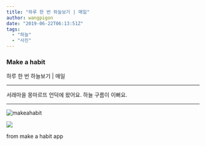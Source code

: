 ```yaml
---
title: "하루 한 번 하늘보기 | 매일"
author: wangpigon
date: "2019-06-22T06:13:51Z"
tags:
  - "하늘"
  - "사진"
---
```

### Make a habit

하루 한 번 하늘보기 | 매일

---

서래마을 몽마르뜨 언덕에 왔어요.
하늘 구름이 이뻐요.

---

![makeahabit](https://steemitimages.com/300x0/https://s3.ap-northeast-2.amazonaws.com/img.passionbull.net/public/wangpigon/1561184028.jpg)

![](https://files.steempeak.com/file/steempeak/wangpigon/kkwlUG80-20190622_151409.jpg)

from make a habit app